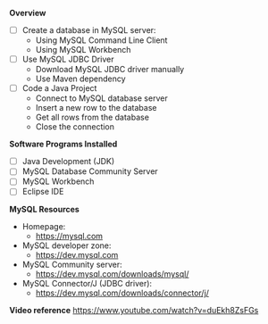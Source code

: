 **Overview**
- [ ] Create a database in MySQL server:
    - Using MySQL Command Line Client
    - Using MySQL Workbench
- [ ] Use MySQL JDBC Driver
    - Download MySQL JDBC driver manually
    - Use Maven dependency
- [ ] Code a Java Project
    - Connect to MySQL database server
    - Insert a new row to the database
    - Get all rows from the database
    - Close the connection

**Software Programs Installed**
- [ ] Java Development (JDK)
- [ ] MySQL Database Community Server
- [ ] MySQL Workbench
- [ ] Eclipse IDE

**MySQL Resources**
- Homepage:
    - https://mysql.com
- MySQL developer zone:
    - https://dev.mysql.com
- MySQL Community server:
    - https://dev.mysql.com/downloads/mysql/
- MySQL Connector/J (JDBC driver):
    - https://dev.mysql.com/downloads/connector/j/


**Video reference**
 https://www.youtube.com/watch?v=duEkh8ZsFGs